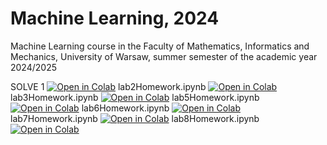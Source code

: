 # Machine Learning, 2024

Machine Learning course in the Faculty of Mathematics, Informatics and Mechanics, University of Warsaw, summer semester of the academic year 2024/2025

SOLVE 1
[![Open in Colab](https://colab.research.google.com/assets/colab-badge.svg)](https://github.com/olatyszka/Machine-Learning-2024/blob/master/solve1.ipynb)
 lab2Homework.ipynb
[![Open in Colab](https://colab.research.google.com/assets/colab-badge.svg)](https://github.com/olatyszka/Machine-Learning-2024/blob/master/lab2Homework.ipynb)
lab3Homework.ipynb
[![Open in Colab](https://colab.research.google.com/assets/colab-badge.svg)](https://github.com/olatyszka/Machine-Learning-2024/blob/master/lab3Homework.ipynb)
lab5Homework.ipynb
[![Open in Colab](https://colab.research.google.com/assets/colab-badge.svg)](https://github.com/olatyszka/Machine-Learning-2024/blob/master/lab5Homework.ipynb)
lab6Homework.ipynb
[![Open in Colab](https://colab.research.google.com/assets/colab-badge.svg)](https://github.com/olatyszka/Machine-Learning-2024/blob/master/lab6Homework.ipynb)
lab7Homework.ipynb
[![Open in Colab](https://colab.research.google.com/assets/colab-badge.svg)](https://github.com/olatyszka/Machine-Learning-2024/blob/master/lab7Homework.ipynb)
lab8Homework.ipynb
[![Open in Colab](https://colab.research.google.com/assets/colab-badge.svg)](https://github.com/olatyszka/Machine-Learning-2024/blob/master/lab8Homework.ipynb)
